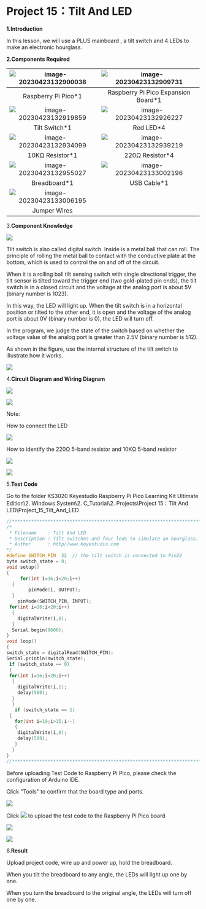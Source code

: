 # Project 15：Tilt And LED

**1.Introduction**

In this lesson, we will use a PLUS mainboard , a tilt switch and 4 LEDs to make an electronic hourglass.

**2.Components Required**

| ![image-20230423132900038](media/image-20230423132900038.png) | ![image-20230423132909731](media/image-20230423132909731.png) |
| :----------------------------------------------------------: | :----------------------------------------------------------: |
|                     Raspberry Pi Pico*1                      |             Raspberry Pi Pico Expansion Board*1              |
| ![image-20230423132919859](media/image-20230423132919859.png) | ![image-20230423132926227](media/image-20230423132926227.png) |
|                        Tilt Switch*1                         |                          Red LED*4                           |
| ![image-20230423132934099](media/image-20230423132934099.png) | ![image-20230423132939219](media/image-20230423132939219.png) |
|                       10KΩ Resistor*1                        |                       220Ω Resistor*4                        |
| ![image-20230423132955027](media/image-20230423132955027.png) | ![image-20230423133002196](media/image-20230423133002196.png) |
|                         Breadboard*1                         |                         USB Cable*1                          |
| ![image-20230423133006195](media/image-20230423133006195.png) |                                                              |
|                         Jumper Wires                         |                                                              |



3.**Component Knowledge**

![](/media/8c40739f8e05f753f145420b421a0f47.png)

Tilt switch is also called digital switch. Inside is a metal ball that can roll. The principle of rolling the metal ball to contact with the conductive plate at the bottom, which is used to control the on and off of the circuit. 

When it is a rolling ball tilt sensing switch with single directional trigger, the tilt sensor is tilted toward the trigger end (two gold-plated pin ends), the tilt switch is in a closed circuit and the voltage at the analog port is about 5V (binary number is 1023).

In this way, the LED will light up. When the tilt switch is in a horizontal position or tilted to the other end, it is open and the voltage of the analog port is about 0V (binary number is 0), the LED will turn off. 

In the program, we judge the state of the switch based on whether the voltage value of the analog port is greater than 2.5V (binary number is 512).

As shown in the figure, use the internal structure of the tilt switch to illustrate how it works.

![](/media/bf8b10ad248ac939ac4ef96d02ed87c7.png)

4.**Circuit Diagram and Wiring Diagram**

![](/media/8735f9531646b77c35932404a681b76d.png)

![](/media/9127e65ff0d7b3d5e579263fd06ec674.png)

Note:

How to connect the LED

![](/media/f70404aa49540fd7aecae944c7c01f83.jpeg)

How to identify the 220Ω 5-band resistor and 10KΩ 5-band resistor

![](/media/55c0199544e9819328f6d5778f10d7d0.png)

![](/media/246cf3885dc837c458a28123885c9f7b.png)

5.**Test Code**

Go to the folder KS3020 Keyestudio Raspberry Pi Pico Learning Kit Ultimate Edition\\2. Windows System\\2. C\_Tutorial\\2. Projects\\Project 15：Tilt And LED\\Project\_15\_Tilt\_And\_LED

```c
//**********************************************************************
/* 
 * Filename    : Tilt And LED
 * Description : Tilt switches and four leds to simulate an hourglass.
 * Auther      : http//www.keyestudio.com
*/
#define SWITCH_PIN  22  // the tilt switch is connected to Pin22
byte switch_state = 0;
void setup()
{
     for(int i=16;i<20;i++)
  {
        pinMode(i, OUTPUT);
  } 
    pinMode(SWITCH_PIN, INPUT);
 for(int i=16;i<20;i++)
  {
    digitalWrite(i,0);
  } 
  Serial.begin(9600);
}
void loop()
{
switch_state = digitalRead(SWITCH_PIN); 
Serial.println(switch_state);
 if (switch_state == 0) 
 {
 for(int i=16;i<20;i++)
  {
    digitalWrite(i,1);
    delay(500);
  } 
  }
   if (switch_state == 1) 
 {
   for(int i=19;i>15;i--)
   {
    digitalWrite(i,0);
    delay(500);
   }
  }
}
//**********************************************************************
```


Before uploading Test Code to Raspberry Pi Pico, please check the configuration of Arduino IDE.

Click "Tools" to confirm that the board type and ports.

![](/media/112591b3a177555f6c383122451e3c8b.png)

Click ![](/media/b0d41283bf5ae66d2d5ab45db15331ba.png) to upload the test code to the Raspberry Pi Pico board

![](/media/6ed841aceade0d23e2d7356be9e36f2f.png)

![](/media/f8c6f1cf9c06c1b819803356ed8ae417.png)

6.**Result**

Upload project code, wire up and power up, hold the breadboard. 

When you tilt the breadboard to any angle, the LEDs will light up one by one. 

When you turn the breadboard to the original angle, the LEDs will turn off one by one.
